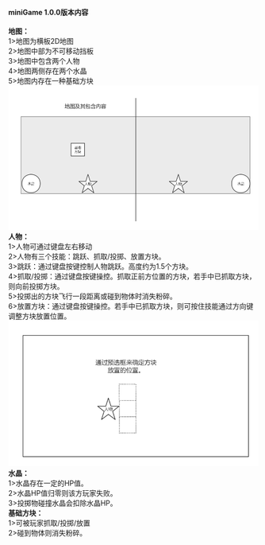 #### miniGame 1.0.0版本内容
**地图：**  
1>地图为横板2D地图  
2>地图中部为不可移动挡板  
3>地图中包含两个人物  
4>地图两侧存在两个水晶  
5>地图内存在一种基础方块  
![image](Resource/map.png)  
**人物：**  
1>人物可通过键盘左右移动  
2>人物有三个技能：跳跃、抓取/投掷、放置方块。  
3>跳跃：通过键盘按键控制人物跳跃。高度约为1.5个方块。  
4>抓取/投掷：通过键盘按键操控。抓取正前方位置的方块，若手中已抓取方块，则向前投掷方块。  
5>投掷出的方块飞行一段距离或碰到物体时消失粉碎。  
6>放置方块：通过键盘按键操控。若手中已抓取方块，则可按住技能通过方向键调整方块放置位置。  
![image](Resource/put.png)  
**水晶：**  
1>水晶存在一定的HP值。  
2>水晶HP值归零则该方玩家失败。  
3>投掷物碰撞水晶会扣除水晶HP。  
**基础方块：**  
1>可被玩家抓取/投掷/放置  
2>碰到物体则消失粉碎。